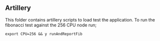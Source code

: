 ## Artillery

This folder contains artillery scripts to load test the application.
To run the fibonacci test against the 256 CPU node run;

`export CPU=256 && y runAndReportFib`